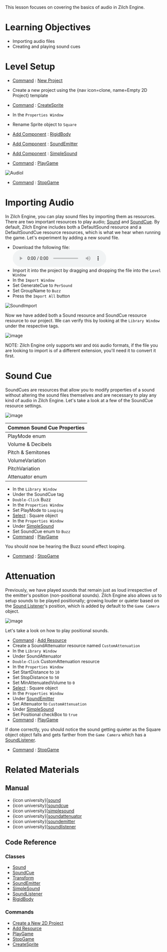 This lesson focuses on covering the basics of audio in Zilch Engine.

 # Learning Objectives

- Importing audio files
- Creating and playing sound cues

 # Level Setup

- [ Command](https://github.com/ZilchEngine/ZilchDocs/blob/master/zilch_editor_documentation/zilchmanual/editor/editorcommands/commands.md) : [ New Project](https://github.com/ZilchEngine/ZilchDocs/blob/master/code_reference/command_reference.md#newproject)
 - Create a new project using the {nav icon=clone, name=Empty 2D Project} template
- [ Command](https://github.com/ZilchEngine/ZilchDocs/blob/master/zilch_editor_documentation/zilchmanual/editor/editorcommands/commands.md) : [CreateSprite](https://github.com/ZilchEngine/ZilchDocs/blob/master/code_reference/command_reference.md#createsprite)
- In the `Properties Window`
 - Rename Sprite object to `Square`
 - [Add Component](https://github.com/ZilchEngine/ZilchDocs/blob/master/zilch_editor_documentation/zilchmanual/editor/addremovecomponent/) : [RigidBody](https://github.com/ZilchEngine/ZilchDocs/blob/master/code_reference/class_reference/rigidbody.md)
 - [Add Component](https://github.com/ZilchEngine/ZilchDocs/blob/master/zilch_editor_documentation/zilchmanual/editor/addremovecomponent.md) : [ SoundEmitter](https://github.com/ZilchEngine/ZilchDocs/blob/master/code_reference/class_reference/soundemitter.md)
 - [Add Component](https://github.com/ZilchEngine/ZilchDocs/blob/master/zilch_editor_documentation/zilchmanual/editor/addremovecomponent.md) : [ SimpleSound](https://github.com/ZilchEngine/ZilchDocs/blob/master/code_reference/class_reference/simplesound.md)

- [ Command](https://github.com/ZilchEngine/ZilchDocs/blob/master/zilch_editor_documentation/zilchmanual/editor/editorcommands/commands.md) : [ PlayGame](https://github.com/ZilchEngine/ZilchDocs/blob/master/code_reference/command_reference.md#playgame)



![AudioI](https://raw.githubusercontent.com/ZilchEngine/ZilchFiles/master/doc_files/46662.gif)


- [ Command](https://github.com/ZilchEngine/ZilchDocs/blob/master/zilch_editor_documentation/zilchmanual/editor/editorcommands/commands.md) : [ StopGame](https://github.com/ZilchEngine/ZilchDocs/blob/master/code_reference/command_reference.md#stopgame)

 # Importing Audio

In Zilch Engine, you can play sound files by importing them as resources. There are two important resources to play audio; [Sound](https://github.com/ZilchEngine/ZilchDocs/blob/master/code_reference/class_reference/sound.md) and [SoundCue](https://github.com/ZilchEngine/ZilchDocs/blob/master/code_reference/class_reference/soundcue.md). By default, Zilch Engine includes both a DefaultSound resource and a DefaultSoundCue resource resources, which is what we hear when running the game. Let's experiment by adding a new sound file.

- Download the following file:
 ![Buzz](https://raw.githubusercontent.com/ZilchEngine/ZilchFiles/master/doc_files/46672.wav)
- Import it into the project by dragging and dropping the file into the `Level Window`
- In the `Import Window`
 - Set GenerateCue  to `PerSound`
 - Set GroupName  to `Buzz`
 - Press the `Import All` button



![SoundImport](https://raw.githubusercontent.com/ZilchEngine/ZilchFiles/master/doc_files/46996.gif)


Now we have added both a Sound resource and SoundCue resource resource to our project. We can verify this by looking at the `Library Window` under the respective tags.



![image](https://raw.githubusercontent.com/ZilchEngine/ZilchFiles/master/doc_files/88672.png)


NOTE: Zilch Engine only supports `WAV` and `OGG` audio formats, if the file you are looking to import is of a different extension, you'll need it to convert it first.

 # Sound Cue

SoundCues are resources that allow you to modify properties of a sound without altering the sound files themselves and are necessary to play any kind of audio in Zilch Engine. Let's take a look at a few of the SoundCue resource settings.



![image](https://raw.githubusercontent.com/ZilchEngine/ZilchFiles/master/doc_files/47005.png)


| Common Sound Cue Properties |
|------|
| PlayMode enum | Whether the sound should a [Single](https://github.com/ZilchEngine/ZilchDocs/blob/master/code_reference/enum_reference.md#soundplaymode) time or [loop](https://github.com/ZilchEngine/ZilchDocs/blob/master/code_reference/enum_reference.md#soundplaymode) on completion |
| Volume  & Decibels  | How quiet or loud the sound should be played |
| Pitch  & Semitones  | How high or low pitched the sound should be played |
| VolumeVariation  | Added random volume variation within the given range when sound is played |
| PitchVariation  | Added random pitch variation within the given range when sound is played |
| Attenuator enum | The resource that defines how the sound behaves based on distance from the origin |

- In the `Library Window`
 - Under the SoundCue  tag
  - `Double-Click` Buzz 
- In the `Properties Window`
 - Set PlayMode  to `Looping`
- [Select](https://github.com/ZilchEngine/ZilchDocs/blob/master/zilch_editor_documentation/zilchmanual/editor/editorcommands/selectobject.md) : Square object
- In the `Properties Window`
 - Under [ SimpleSound](https://github.com/ZilchEngine/ZilchDocs/blob/master/code_reference/class_reference/simplesound.md)
  - Set SoundCue enum to `Buzz`
- [ Command](https://github.com/ZilchEngine/ZilchDocs/blob/master/zilch_editor_documentation/zilchmanual/editor/editorcommands/commands.md) : [ PlayGame](https://github.com/ZilchEngine/ZilchDocs/blob/master/code_reference/command_reference.md#playgame)

You should now be hearing the Buzz  sound effect looping.

- [ Command](https://github.com/ZilchEngine/ZilchDocs/blob/master/zilch_editor_documentation/zilchmanual/editor/editorcommands/commands.md) : [ StopGame](https://github.com/ZilchEngine/ZilchDocs/blob/master/code_reference/command_reference.md#stopgame)

 # Attenuation

Previously, we have played sounds that remain just as loud irrespective of the emitter's position (non-positional sounds). Zilch Engine also allows us to setup sounds to be played positionally; growing louder or quieter based on the [Sound Listener](https://github.com/ZilchEngine/ZilchDocs/blob/master/zilch_editor_documentation/zilchmanual/audio/soundlistener.md)'s position, which is added by default to the `Game Camera` object.



![image](https://raw.githubusercontent.com/ZilchEngine/ZilchFiles/master/doc_files/88634.png)


Let's take a look on how to play positional sounds.

- [ Command](https://github.com/ZilchEngine/ZilchDocs/blob/master/zilch_editor_documentation/zilchmanual/editor/editorcommands/commands.md) : 
 [Add Resource](https://github.com/ZilchEngine/ZilchDocs/blob/master/zilch_editor_documentation/zilchmanual/editor/editorcommands/resourceadding.md)
 - Create a SoundAttenuator resource named `CustomAttenuation`
- In the `Library Window`
 - Under SoundAttenuator 
  - `Double-Click` CustomAttenuation resource
- In the `Properties Window`
 - Set StartDistance  to `10`
 - Set StopDistance  to `50`
 - Set MinAttenuatedVolume  to `0`
- [Select](https://github.com/ZilchEngine/ZilchDocs/blob/master/zilch_editor_documentation/zilchmanual/editor/editorcommands/selectobject.md) : Square object
- In the `Properties Window`
 - Under [ SoundEmitter](https://github.com/ZilchEngine/ZilchDocs/blob/master/code_reference/class_reference/soundemitter.md)
  - Set Attenuator  to `CustomAttenuation`
 - Under [ SimpleSound](https://github.com/ZilchEngine/ZilchDocs/blob/master/code_reference/class_reference/simplesound.md)
  - Set Positional checkBox to `true`
- [ Command](https://github.com/ZilchEngine/ZilchDocs/blob/master/zilch_editor_documentation/zilchmanual/editor/editorcommands/commands.md) : [ PlayGame](https://github.com/ZilchEngine/ZilchDocs/blob/master/code_reference/command_reference.md#playgame)

If done correctly, you should notice the sound getting quieter as the Square object object falls and gets farther from the `Game Camera` which has a [SoundListener](https://github.com/ZilchEngine/ZilchDocs/blob/master/zilch_editor_documentation/zilchmanual/audio/soundlistener.md).

- [ Command](https://github.com/ZilchEngine/ZilchDocs/blob/master/zilch_editor_documentation/zilchmanual/editor/editorcommands/commands.md) : [ StopGame](https://github.com/ZilchEngine/ZilchDocs/blob/master/code_reference/command_reference.md#stopgame)

 # Related Materials

 ## Manual
- {icon university}[[sound](https://github.com/ZilchEngine/ZilchDocs/blob/master/zilch_editor_documentation/zilchmanual/audio/sound.md)
- {icon university}[[soundcue](https://github.com/ZilchEngine/ZilchDocs/blob/master/zilch_editor_documentation/zilchmanual/audio/soundcue.md)
- {icon university}[[simplesound](https://github.com/ZilchEngine/ZilchDocs/blob/master/zilch_editor_documentation/zilchmanual/audio/simplesound.md)
- {icon university}[[soundattenuator](https://github.com/ZilchEngine/ZilchDocs/blob/master/zilch_editor_documentation/zilchmanual/audio/soundattenuator.md)
- {icon university}[[soundemitter](https://github.com/ZilchEngine/ZilchDocs/blob/master/zilch_editor_documentation/zilchmanual/audio/soundemitter.md)
- {icon university}[[soundlistener](https://github.com/ZilchEngine/ZilchDocs/blob/master/zilch_editor_documentation/zilchmanual/audio/soundlistener.md)

 ## Code Reference
 ### Classes
- [Sound](https://github.com/ZilchEngine/ZilchDocs/blob/master/code_reference/class_reference/sound.md)
- [SoundCue](https://github.com/ZilchEngine/ZilchDocs/blob/master/code_reference/class_reference/soundcue.md)
- [Transform](https://github.com/ZilchEngine/ZilchDocs/blob/master/code_reference/class_reference/transform.md)
- [SoundEmitter](https://github.com/ZilchEngine/ZilchDocs/blob/master/code_reference/class_reference/soundemitter.md)
- [SimpleSound](https://github.com/ZilchEngine/ZilchDocs/blob/master/code_reference/class_reference/simplesound.md)
- [SoundListener](https://github.com/ZilchEngine/ZilchDocs/blob/master/code_reference/class_reference/soundlistener.md)
- [RigidBody](https://github.com/ZilchEngine/ZilchDocs/blob/master/code_reference/class_reference/rigidbody.md)

 ### Commands
- [Create a New 2D Project](https://github.com/ZilchEngine/ZilchDocs/blob/master/code_reference/command_reference.md#newproject)
- [ Add Resource](https://github.com/ZilchEngine/ZilchDocs/blob/master/code_reference/command_reference.md#add)
- [ PlayGame](https://github.com/ZilchEngine/ZilchDocs/blob/master/code_reference/command_reference.md#playgame)
- [ StopGame](https://github.com/ZilchEngine/ZilchDocs/blob/master/code_reference/command_reference.md#stopgame)
- [CreateSprite](https://github.com/ZilchEngine/ZilchDocs/blob/master/code_reference/command_reference.md#createsprite) 

 